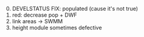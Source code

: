 0) DEVELSTATUS FIX: populated (cause it's not true)
1) red: decrease pop + DWF
2) link areas -> SWMM
3) height module sometimes defective
